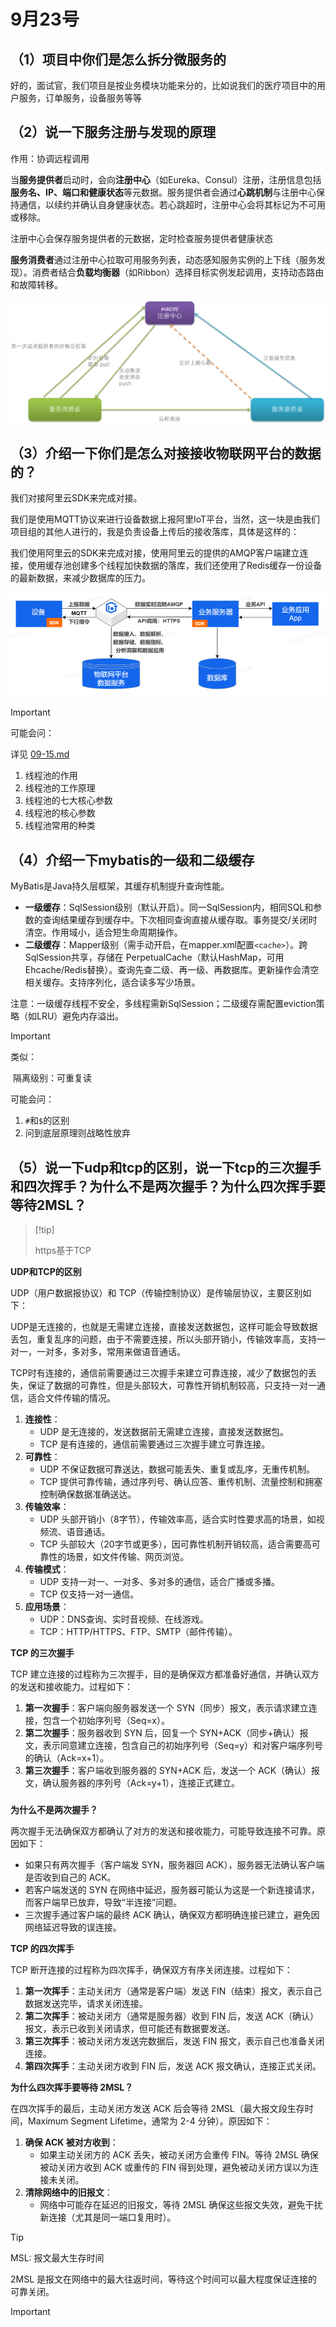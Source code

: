 # 9月23号

## （1）项目中你们是怎么拆分微服务的

好的，面试官，我们项目是按业务模块功能来分的，比如说我们的医疗项目中的用户服务，订单服务，设备服务等等



## （2）说一下服务注册与发现的原理

作用：协调远程调用

当**服务提供者**启动时，会向**注册中心**（如Eureka、Consul）注册，注册信息包括**服务名、IP、端口和健康状态**等元数据。服务提供者会通过**心跳机制**与注册中心保持通信，以续约并确认自身健康状态。若心跳超时，注册中心会将其标记为不可用或移除。

注册中心会保存服务提供者的元数据，定时检查服务提供者健康状态

**服务消费者**通过注册中心拉取可用服务列表，动态感知服务实例的上下线（服务发现）。消费者结合**负载均衡器**（如Ribbon）选择目标实例发起调用，支持动态路由和故障转移。

![6c6c9b94ff21063d1fa3056a52dc7688](./09-23.assets/6c6c9b94ff21063d1fa3056a52dc7688.png)

## （3）介绍一下你们是怎么对接接收物联网平台的数据的？

我们对接阿里云SDK来完成对接。

我们是使用MQTT协议来进行设备数据上报阿里IoT平台，当然，这一块是由我们项目组的其他人进行的，我是负责设备上传后的接收落库，具体是这样的：

我们使用阿里云的SDK来完成对接，使用阿里云的提供的AMQP客户端建立连接，使用缓存池创建多个线程加快数据的落库，我们还使用了Redis缓存一份设备的最新数据，来减少数据库的压力。

![4c3c5dc6baaad108c2b40a18dcfe2c71](./09-23.assets/4c3c5dc6baaad108c2b40a18dcfe2c71.png)

> [!important]
>
> 可能会问：
>
> 详见 [09-15.md](09-15.md) 
>
> 1. 线程池的作用
> 1. 线程池的工作原理
> 1. 线程池的七大核心参数
> 1. 线程池的核心参数
> 1. 线程池常用的种类 

## （4）介绍一下mybatis的一级和二级缓存

MyBatis是Java持久层框架，其缓存机制提升查询性能。

- **一级缓存**：SqlSession级别（默认开启）。同一SqlSession内，相同SQL和参数的查询结果缓存到缓存中。下次相同查询直接从缓存取。事务提交/关闭时清空。作用域小，适合短生命周期操作。
- **二级缓存**：Mapper级别（需手动开启，在mapper.xml配置`<cache>`）。跨SqlSession共享，存储在 PerpetualCache（默认HashMap，可用Ehcache/Redis替换）。查询先查二级、再一级、再数据库。更新操作会清空相关缓存。支持序列化，适合读多写少场景。

注意：一级缓存线程不安全，多线程需新SqlSession；二级缓存需配置eviction策略（如LRU）避免内存溢出。

> [!important]
>
> 类似：
>
> ​	隔离级别：可重复读
>
> 可能会问：
>
> 1. `#`和`$`的区别
> 2. 问到底层原理则战略性放弃

## （5）说一下udp和tcp的区别，说一下tcp的三次握手和四次挥手？为什么不是两次握手？为什么四次挥手要等待2MSL？

>  [!tip]
>
> https基于TCP



**UDP和TCP的区别**

UDP（用户数据报协议）和 TCP（传输控制协议）是传输层协议，主要区别如下：

UDP是无连接的，也就是无需建立连接，直接发送数据包，这样可能会导致数据丢包，重复乱序的问题，由于不需要连接，所以头部开销小，传输效率高，支持一对一，一对多，多对多，常用来做语音通话。

TCP时有连接的，通信前需要通过三次握手来建立可靠连接，减少了数据包的丢失，保证了数据的可靠性，但是头部较大，可靠性开销机制较高，只支持一对一通信，适合文件传输的情况。

1. **连接性**：
   - UDP 是无连接的，发送数据前无需建立连接，直接发送数据包。
   - TCP 是有连接的，通信前需要通过三次握手建立可靠连接。
2. **可靠性**：
   - UDP 不保证数据可靠送达，数据可能丢失、重复或乱序，无重传机制。
   - TCP 提供可靠传输，通过序列号、确认应答、重传机制、流量控制和拥塞控制确保数据准确送达。
3. **传输效率**：
   - UDP 头部开销小（8字节），传输效率高，适合实时性要求高的场景，如视频流、语音通话。
   - TCP 头部较大（20字节或更多），因可靠性机制开销较高，适合需要高可靠性的场景，如文件传输、网页浏览。
4. **传输模式**：
   - UDP 支持一对一、一对多、多对多的通信，适合广播或多播。
   - TCP 仅支持一对一通信。
5. **应用场景**：
   - UDP：DNS查询、实时音视频、在线游戏。
   - TCP：HTTP/HTTPS、FTP、SMTP（邮件传输）。

**TCP 的三次握手**

TCP 建立连接的过程称为三次握手，目的是确保双方都准备好通信，并确认双方的发送和接收能力。过程如下：

1. **第一次握手**：客户端向服务器发送一个 SYN（同步）报文，表示请求建立连接，包含一个初始序列号（Seq=x）。
2. **第二次握手**：服务器收到 SYN 后，回复一个 SYN+ACK（同步+确认）报文，表示同意建立连接，包含自己的初始序列号（Seq=y）和对客户端序列号的确认（Ack=x+1）。
3. **第三次握手**：客户端收到服务器的 SYN+ACK 后，发送一个 ACK（确认）报文，确认服务器的序列号（Ack=y+1），连接正式建立。

### 

**为什么不是两次握手？**

两次握手无法确保双方都确认了对方的发送和接收能力，可能导致连接不可靠。原因如下：

- 如果只有两次握手（客户端发 SYN，服务器回 ACK），服务器无法确认客户端是否收到自己的 ACK。
- 若客户端发送的 SYN 在网络中延迟，服务器可能认为这是一个新连接请求，而客户端早已放弃，导致“半连接”问题。
- 三次握手通过客户端的最终 ACK 确认，确保双方都明确连接已建立，避免因网络延迟导致的误连接。

**TCP 的四次挥手**

TCP 断开连接的过程称为四次挥手，确保双方有序关闭连接。过程如下：

1. **第一次挥手**：主动关闭方（通常是客户端）发送 FIN（结束）报文，表示自己数据发送完毕，请求关闭连接。
2. **第二次挥手**：被动关闭方（通常是服务器）收到 FIN 后，发送 ACK（确认）报文，表示已收到关闭请求，但可能还有数据要发送。
3. **第三次挥手**：被动关闭方发送完数据后，发送 FIN 报文，表示自己也准备关闭连接。
4. **第四次挥手**：主动关闭方收到 FIN 后，发送 ACK 报文确认，连接正式关闭。

**为什么四次挥手要等待 2MSL？**

在四次挥手的最后，主动关闭方发送 ACK 后会等待 2MSL（最大报文段生存时间，Maximum Segment Lifetime，通常为 2-4 分钟）。原因如下：

1. **确保 ACK 被对方收到**：
   - 如果主动关闭方的 ACK 丢失，被动关闭方会重传 FIN。等待 2MSL 确保被动关闭方收到 ACK 或重传的 FIN 得到处理，避免被动关闭方误以为连接未关闭。
2. **清除网络中的旧报文**：
   - 网络中可能存在延迟的旧报文，等待 2MSL 确保这些报文失效，避免干扰新连接（尤其是同一端口复用时）。

> [!tip]
>
> MSL: 报文最大生存时间

2MSL 是报文在网络中的最大往返时间，等待这个时间可以最大程度保证连接的可靠关闭。

> [!important]
>
> 